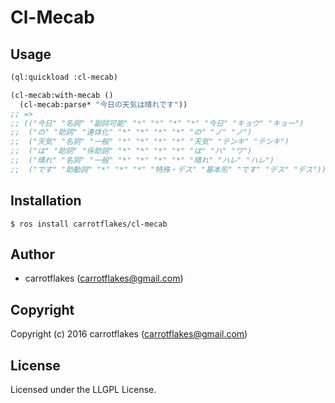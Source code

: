 # Cl-Mecab

## Usage

```lisp
(ql:quickload :cl-mecab)

(cl-mecab:with-mecab ()
  (cl-mecab:parse* "今日の天気は晴れです"))
;; =>
;; (("今日" "名詞" "副詞可能" "*" "*" "*" "*" "今日" "キョウ" "キョー")
;;  ("の" "助詞" "連体化" "*" "*" "*" "*" "の" "ノ" "ノ")
;;  ("天気" "名詞" "一般" "*" "*" "*" "*" "天気" "テンキ" "テンキ")
;;  ("は" "助詞" "係助詞" "*" "*" "*" "*" "は" "ハ" "ワ")
;;  ("晴れ" "名詞" "一般" "*" "*" "*" "*" "晴れ" "ハレ" "ハレ")
;;  ("です" "助動詞" "*" "*" "*" "特殊・デス" "基本形" "です" "デス" "デス"))
```

## Installation

```
$ ros install carrotflakes/cl-mecab
```

## Author

* carrotflakes (carrotflakes@gmail.com)

## Copyright

Copyright (c) 2016 carrotflakes (carrotflakes@gmail.com)

## License

Licensed under the LLGPL License.
